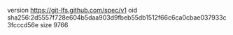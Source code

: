 version https://git-lfs.github.com/spec/v1
oid sha256:2d5557f728e604b5daa903d9fbeb55db1512f66c6ca0cbae037933c3fcccd56e
size 9766

